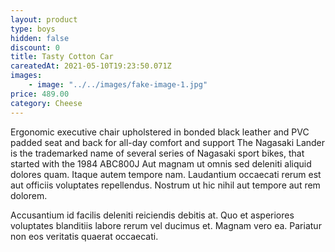 ```yaml
---
layout: product
type: boys
hidden: false
discount: 0
title: Tasty Cotton Car
careatedAt: 2021-05-10T19:23:50.071Z
images:
    - image: "../../images/fake-image-1.jpg"
price: 489.00
category: Cheese
---
```

Ergonomic executive chair upholstered in bonded black leather and PVC padded seat and back for all-day comfort and support
The Nagasaki Lander is the trademarked name of several series of Nagasaki sport bikes, that started with the 1984 ABC800J
Aut magnam ut omnis sed deleniti aliquid dolores quam. Itaque autem tempore nam. Laudantium occaecati rerum est aut officiis voluptates repellendus. Nostrum ut hic nihil aut tempore aut rem dolorem.
 Accusantium id facilis deleniti reiciendis debitis at. Quo et asperiores voluptates blanditiis labore rerum vel ducimus et. Magnam vero ea. Pariatur non eos veritatis quaerat occaecati.
